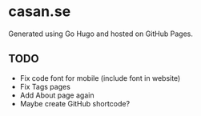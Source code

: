 # casan.se

Generated using Go Hugo and hosted on GitHub Pages.


## TODO
- Fix code font for mobile (include font in website)
- Fix Tags pages
- Add About page again
- Maybe create GitHub shortcode?
